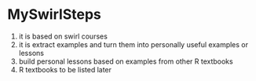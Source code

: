 MySwirlSteps
============
1. it is based on swirl courses
2. it is extract examples and turn them into personally useful examples or lessons
3. build personal lessons based on examples from other R textbooks 
4. R textbooks to be listed later
